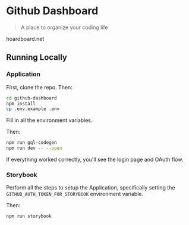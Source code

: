 # Github Dashboard

> A place to organize your coding life

hoardboard.net

## Running Locally

### Application

First, clone the repo. Then:

```bash
cd github-dashboard
npm install
cp .env.example .env
```

Fill in all the environment variables.

Then:

```bash
npm run gql-codegen
npm run dev -- --open
```

If everything worked correctly, you'll see the login page and OAuth flow.

### Storybook

Perform all the steps to setup the Application, specifically setting the `GITHUB_AUTH_TOKEN_FOR_STORYBOOK` environment variable.

Then:

```bash
npm run storybook
```
